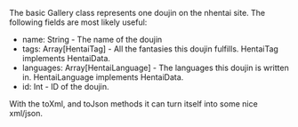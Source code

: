 The basic Gallery class represents one doujin on the nhentai site.
The following fields are most likely useful:
 - name: String - The name of the doujin
 - tags: Array\[HentaiTag\] - All the fantasies this doujin fulfills. HentaiTag implements HentaiData.
 - languages: Array\[HentaiLanguage\] - The languages this doujin is written in. HentaiLanguage implements HentaiData.
 - id: Int - ID of the doujin.

With the toXml, and toJson methods it can turn itself into some nice xml/json.
